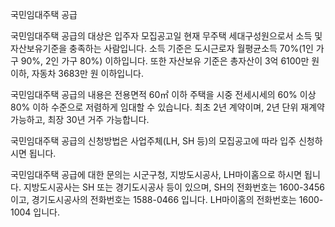 국민임대주택 공급

국민임대주택 공급의 대상은 입주자 모집공고일 현재 무주택 세대구성원으로서 소득 및 자산보유기준을 충족하는 사람입니다.
소득 기준은 도시근로자 월평균소득 70%(1인 가구 90%, 2인 가구 80%) 이하입니다. 또한 자산보유 기준은 총자산이 3억 6100만 원 이하, 자동차 3683만 원 이하입니다.

국민임대주택 공급의 내용은 전용면적 60㎡ 이하 주택을 시중 전세시세의 60% 이상 80% 이하 수준으로 저렴하게 임대할 수 있습니다. 최초 2년 계약이며, 2년 단위 재계약 가능하고, 최장 30년 거주 가능합니다.

국민임대주택 공급의 신청방법은 사업주체(LH, SH 등)의 모집공고에 따라 입주 신청하시면 됩니다.

국민임대주택 공급에 대한 문의는 시군구청, 지방도시공사, LH마이홈으로 하시면 됩니다.
지방도시공사는 SH 또는 경기도시공사 등이 있으며, SH의 전화번호는 1600-3456 이고, 경기도시공사의 전화번호는 1588-0466 입니다.
LH마이홈의 전화번호는 1600-1004 입니다.
